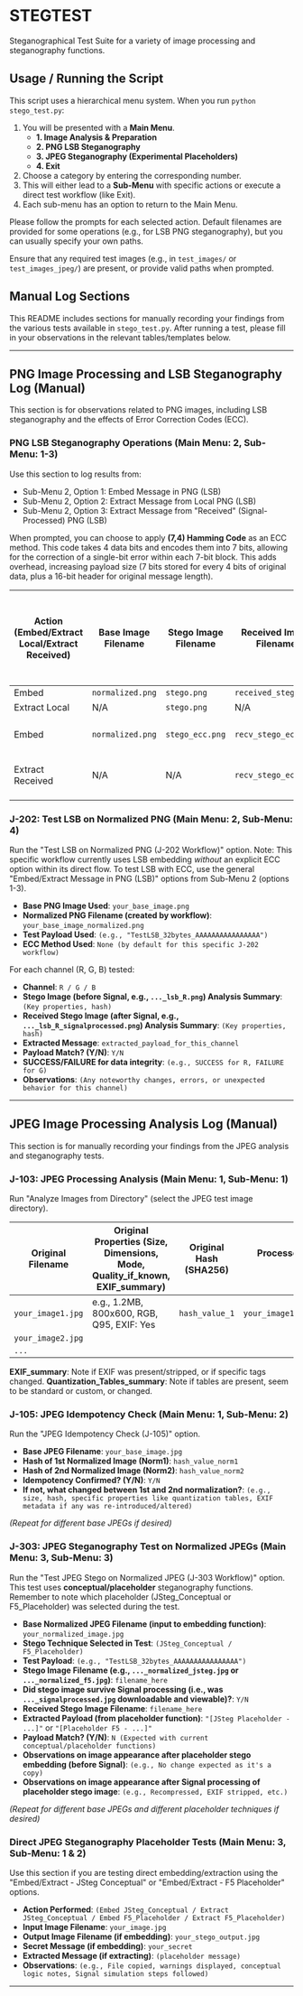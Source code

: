 # STEGTEST
Steganographical Test Suite for a variety of image processing and steganography functions.

## Usage / Running the Script

This script uses a hierarchical menu system. When you run `python stego_test.py`:
1.  You will be presented with a **Main Menu**.
    *   **1. Image Analysis & Preparation**
    *   **2. PNG LSB Steganography**
    *   **3. JPEG Steganography (Experimental Placeholders)**
    *   **4. Exit**
2.  Choose a category by entering the corresponding number.
3.  This will either lead to a **Sub-Menu** with specific actions or execute a direct test workflow (like Exit).
4.  Each sub-menu has an option to return to the Main Menu.

Please follow the prompts for each selected action. Default filenames are provided for some operations (e.g., for LSB PNG steganography), but you can usually specify your own paths.

Ensure that any required test images (e.g., in `test_images/` or `test_images_jpeg/`) are present, or provide valid paths when prompted.

## Manual Log Sections

This README includes sections for manually recording your findings from the various tests available in `stego_test.py`. After running a test, please fill in your observations in the relevant tables/templates below.

---

## PNG Image Processing and LSB Steganography Log (Manual)

This section is for observations related to PNG images, including LSB steganography and the effects of Error Correction Codes (ECC).

### PNG LSB Steganography Operations (Main Menu: 2, Sub-Menu: 1-3)

Use this section to log results from:
*   Sub-Menu 2, Option 1: Embed Message in PNG (LSB)
*   Sub-Menu 2, Option 2: Extract Message from Local PNG (LSB)
*   Sub-Menu 2, Option 3: Extract Message from "Received" (Signal-Processed) PNG (LSB)

When prompted, you can choose to apply **(7,4) Hamming Code** as an ECC method. This code takes 4 data bits and encodes them into 7 bits, allowing for the correction of a single-bit error within each 7-bit block. This adds overhead, increasing payload size (7 bits stored for every 4 bits of original data, plus a 16-bit header for original message length).

| Action (Embed/Extract Local/Extract Received) | Base Image Filename | Stego Image Filename | Received Image Filename | Secret Message | Channel (R/G/B) | ECC Method Used (None, hamming_7_4) | ECC Encoding Output (e.g., bit length change, header size) | ECC Decoding Status (e.g., errors corrected) | Extracted Message | Payload Match? (Y/N) | Observations |
|-----------------------------------------------|---------------------|----------------------|-------------------------|----------------|-----------------|---------------------------------------|----------------------------------------------------------|----------------------------------------------|-------------------|----------------------|--------------|
| Embed                                         | `normalized.png`    | `stego.png`          | `received_stego.png`    | `Test1`        | `R`             | `None`                                | N/A                                                      | N/A                                          | N/A               | N/A                  |              |
| Extract Local                                 | N/A                 | `stego.png`          | N/A                     | N/A            | `R`             | `None`                                | N/A                                                      | N/A                                          | `Test1`           | Y                    |              |
| Embed                                         | `normalized.png`    | `stego_ecc.png`      | `recv_stego_ecc.png`    | `ECC Test`     | `G`             | `hamming_7_4`                         | `e.g., header:16, payload: X->Y bits`                    | N/A                                          | N/A               | N/A                  | Payload is larger |
| Extract Received                              | N/A                 | N/A                  | `recv_stego_ecc.png`    | N/A            | `G`             | `hamming_7_4`                         | N/A                                                      | `No errors detected` / `X errors corrected`  | `ECC Test`        | Y                    |              |
|                                               |                     |                      |                         |                |                 |                                       |                                                          |                                              |                   |                      |              |


### J-202: Test LSB on Normalized PNG (Main Menu: 2, Sub-Menu: 4)

Run the "Test LSB on Normalized PNG (J-202 Workflow)" option. Note: This specific workflow currently uses LSB embedding *without* an explicit ECC option within its direct flow. To test LSB with ECC, use the general "Embed/Extract Message in PNG (LSB)" options from Sub-Menu 2 (options 1-3).

*   **Base PNG Image Used**: `your_base_image.png`
*   **Normalized PNG Filename (created by workflow)**: `your_base_image_normalized.png`
*   **Test Payload Used**: `(e.g., "TestLSB_32bytes_AAAAAAAAAAAAAAAA")`
*   **ECC Method Used**: `None (by default for this specific J-202 workflow)`

For each channel (R, G, B) tested:
*   **Channel**: `R / G / B`
*   **Stego Image (before Signal, e.g., `..._lsb_R.png`) Analysis Summary**: `(Key properties, hash)`
*   **Received Stego Image (after Signal, e.g., `..._lsb_R_signalprocessed.png`) Analysis Summary**: `(Key properties, hash)`
*   **Extracted Message**: `extracted_payload_for_this_channel`
*   **Payload Match? (Y/N)**: `Y/N`
*   **SUCCESS/FAILURE for data integrity**: `(e.g., SUCCESS for R, FAILURE for G)`
*   **Observations**: `(Any noteworthy changes, errors, or unexpected behavior for this channel)`

---

## JPEG Image Processing Analysis Log (Manual)

This section is for manually recording your findings from the JPEG analysis and steganography tests.

### J-103: JPEG Processing Analysis (Main Menu: 1, Sub-Menu: 1)

Run "Analyze Images from Directory" (select the JPEG test image directory).

| Original Filename | Original Properties (Size, Dimensions, Mode, Quality_if_known, EXIF_summary) | Original Hash (SHA256) | Processed Filename (after Signal) | Processed Properties (Format, Size, Dimensions, Mode, Quantization_Tables_summary, EXIF_summary) | Processed Hash (SHA256) | Key Changes Observed | Are quantization tables significantly different? (Y/N/Partial) |
|-------------------|------------------------------------------------------------------------------|------------------------|-----------------------------------|----------------------------------------------------------------------------------------------------|-------------------------|----------------------|--------------------------------------------------------------|
| `your_image1.jpg` | e.g., 1.2MB, 800x600, RGB, Q95, EXIF: Yes | `hash_value_1`         | `your_image1_signalprocessed.jpg` | e.g., JPEG, 150KB, 800x600, RGB, QTables: Yes, EXIF: No | `hash_value_2`          | Recompressed, EXIF stripped | Y                                                            |
| `your_image2.jpg` |                                                                              |                        |                                   |                                                                                                    |                         |                      |                                                              |
| `...`             |                                                                              |                        |                                   |                                                                                                    |                         |                      |                                                              |

**EXIF_summary**: Note if EXIF was present/stripped, or if specific tags changed.
**Quantization_Tables_summary**: Note if tables are present, seem to be standard or custom, or changed.

### J-105: JPEG Idempotency Check (Main Menu: 1, Sub-Menu: 2)

Run the "JPEG Idempotency Check (J-105)" option.

*   **Base JPEG Filename**: `your_base_image.jpg`
*   **Hash of 1st Normalized Image (Norm1)**: `hash_value_norm1`
*   **Hash of 2nd Normalized Image (Norm2)**: `hash_value_norm2`
*   **Idempotency Confirmed? (Y/N)**: `Y/N`
*   **If not, what changed between 1st and 2nd normalization?**: `(e.g., size, hash, specific properties like quantization tables, EXIF metadata if any was re-introduced/altered)`

*(Repeat for different base JPEGs if desired)*

### J-303: JPEG Steganography Test on Normalized JPEGs (Main Menu: 3, Sub-Menu: 3)

Run the "Test JPEG Stego on Normalized JPEG (J-303 Workflow)" option. This test uses **conceptual/placeholder** steganography functions. Remember to note which placeholder (JSteg_Conceptual or F5_Placeholder) was selected during the test.

*   **Base Normalized JPEG Filename (input to embedding function)**: `your_normalized_image.jpg`
*   **Stego Technique Selected in Test**: `(JSteg_Conceptual / F5_Placeholder)`
*   **Test Payload**: `(e.g., "TestLSB_32bytes_AAAAAAAAAAAAAAAA")`
*   **Stego Image Filename (e.g., `..._normalized_jsteg.jpg` or `..._normalized_f5.jpg`)**: `filename_here`
*   **Did stego image survive Signal processing (i.e., was `..._signalprocessed.jpg` downloadable and viewable)?**: `Y/N`
*   **Received Stego Image Filename**: `filename_here`
*   **Extracted Payload (from placeholder function)**: `"[JSteg Placeholder - ...]"` or `"[Placeholder F5 - ...]"`
*   **Payload Match? (Y/N)**: `N (Expected with current conceptual/placeholder functions)`
*   **Observations on image appearance after placeholder stego embedding (before Signal)**: `(e.g., No change expected as it's a copy)`
*   **Observations on image appearance after Signal processing of placeholder stego image**: `(e.g., Recompressed, EXIF stripped, etc.)`

*(Repeat for different base JPEGs and different placeholder techniques if desired)*

### Direct JPEG Steganography Placeholder Tests (Main Menu: 3, Sub-Menu: 1 & 2)

Use this section if you are testing direct embedding/extraction using the "Embed/Extract - JSteg Conceptual" or "Embed/Extract - F5 Placeholder" options.

*   **Action Performed**: `(Embed JSteg_Conceptual / Extract JSteg_Conceptual / Embed F5_Placeholder / Extract F5_Placeholder)`
*   **Input Image Filename**: `your_image.jpg`
*   **Output Image Filename (if embedding)**: `your_stego_output.jpg`
*   **Secret Message (if embedding)**: `your_secret`
*   **Extracted Message (if extracting)**: `(placeholder message)`
*   **Observations**: `(e.g., File copied, warnings displayed, conceptual logic notes, Signal simulation steps followed)`

---
